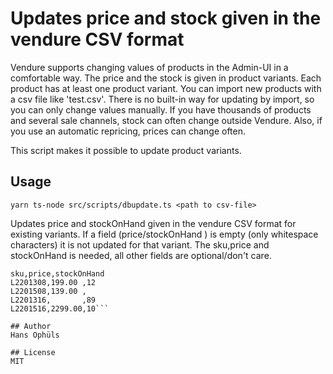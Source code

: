 # Updates price and stock given in the vendure CSV format

Vendure supports changing values of products in the Admin-UI in a comfortable way.
The price and the stock is given in product variants. Each product has at least one product variant.
You can import new products with a csv file like 'test.csv'.
There is no built-in way for updating by import, so you can only change values manually.
If you have thousands of products and several sale channels, stock can often change outside Vendure.
Also, if you use an automatic repricing, prices can change often.

This script makes it possible to update product variants.

## Usage
```yarn ts-node src/scripts/dbupdate.ts <path to csv-file>```

Updates price and stockOnHand given in the vendure CSV format for existing variants.
If a field (price/stockOnHand ) is empty (only whitespace characters) it is not updated for that variant.
 The sku,price and stockOnHand is needed, all other fields are optional/don't care.

```example csv-file:
sku,price,stockOnHand
L2201308,199.00 ,12
L2201508,139.00 , 
L2201316,       ,89 
L2201516,2299.00,10```

## Author
Hans Ophüls

## License
MIT

